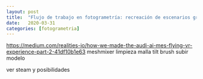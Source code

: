 ```yaml
---
layout: post
title:  "Flujo de trabajo en fotogrametría: recreación de escenarios grandes"
date:   2020-03-31
categories: [fotogrametria]
---
```





https://medium.com/realities-io/how-we-made-the-audi-ai-mes-flying-vr-experience-part-2-41df10b1e63
meshmixer limpieza malla
tilt brush subir modelo

ver steam y posibilidades